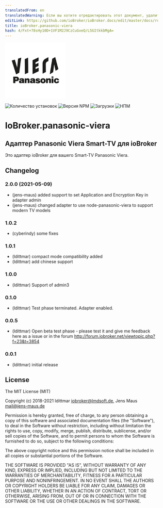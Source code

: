 ```yaml
---
translatedFrom: en
translatedWarning: Если вы хотите отредактировать этот документ, удалите поле «translatedFrom», в противном случае этот документ будет снова автоматически переведен
editLink: https://github.com/ioBroker/ioBroker.docs/edit/master/docs/ru/adapterref/iobroker.panasonic-viera/README.md
title: ioBroker.panasonic-viera
hash: 4/Fxt+78sHy10D+1VF1M2J9CzCuGxeQ/L5GItkkbMgA=
---
```

![логотип](../../../en/adapterref/iobroker.panasonic-viera/admin/panasonic-viera.png)

![Количество установок](http://iobroker.live/badges/panasonic-viera-stable.svg)
![Версия NPM](http://img.shields.io/npm/v/iobroker.panasonic-viera.svg)
![Загрузки](https://img.shields.io/npm/dm/iobroker.panasonic-viera.svg)
![НПМ](https://nodei.co/npm/iobroker.panasonic-viera.png?downloads=true)

# IoBroker.panasonic-viera
## Адаптер Panasonic Viera Smart-TV для ioBroker
Это адаптер ioBroker для вашего Smart-TV Panasonic Viera.

## Changelog
<!--
	Placeholder for the next version (at the beginning of the line):
	### **WORK IN PROGRESS**
-->
### 2.0.0 (2021-05-09)
* (jens-maus) added support to set Application and Encryption Key in adapter admin
* (jens-maus) changed adapter to use node-panasonic-viera to support modern TV models

### 1.0.2
* (cyberindy) some fixes

### 1.0.1
* (ldittmar) compact mode compatibility added
* (ldittmar) add chinese support

### 1.0.0
* (ldittmar) Support of admin3

### 0.1.0
* (ldittmar) Test phase terminated. Adapter enabled.

### 0.0.5
* (ldittmar) Open beta test phase - please test it and give me feedback here as a issue or in the forum http://forum.iobroker.net/viewtopic.php?f=23&t=3854

### 0.0.1
* (ldittmar) initial release

## License
The MIT License (MIT)

Copyright (c) 2018-2021 ldittmar <iobroker@lmdsoft.de>, Jens Maus <mail@jens-maus.de>

Permission is hereby granted, free of charge, to any person obtaining a copy
of this software and associated documentation files (the "Software"), to deal
in the Software without restriction, including without limitation the rights
to use, copy, modify, merge, publish, distribute, sublicense, and/or sell
copies of the Software, and to permit persons to whom the Software is
furnished to do so, subject to the following conditions:

The above copyright notice and this permission notice shall be included in
all copies or substantial portions of the Software.

THE SOFTWARE IS PROVIDED "AS IS", WITHOUT WARRANTY OF ANY KIND, EXPRESS OR
IMPLIED, INCLUDING BUT NOT LIMITED TO THE WARRANTIES OF MERCHANTABILITY,
FITNESS FOR A PARTICULAR PURPOSE AND NONINFRINGEMENT. IN NO EVENT SHALL THE
AUTHORS OR COPYRIGHT HOLDERS BE LIABLE FOR ANY CLAIM, DAMAGES OR OTHER
LIABILITY, WHETHER IN AN ACTION OF CONTRACT, TORT OR OTHERWISE, ARISING FROM,
OUT OF OR IN CONNECTION WITH THE SOFTWARE OR THE USE OR OTHER DEALINGS IN
THE SOFTWARE.
